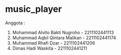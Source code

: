 # music_player

Anggota :
1) Mohammad Alvito Bakti Nugroho - 2211102441113
2) Muhammad Aqbil Qintara Malikan - 2211102441174
3) Muhammad Rhafi Dzar - 2211102441206
4) Dimas Hadi Waskita - 2211102441211